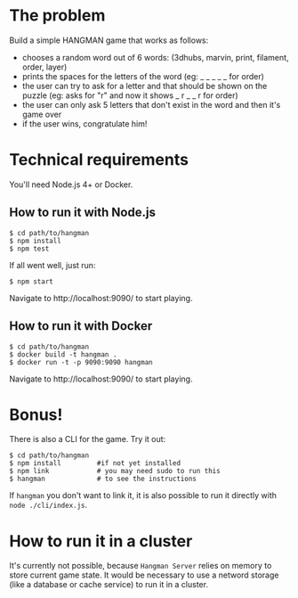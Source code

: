 # The problem

Build a simple HANGMAN game that works as follows:
- chooses a random word out of 6 words: (3dhubs, marvin, print, filament, order, layer)
- prints the spaces for the letters of the word (eg: ​_ _ _​ _ _ for order)
- the user can try to ask for a letter and that should be shown on the puzzle (eg: asks for "r" and now it shows ​_ r _​ _ r for order)
- the user can only ask 5 letters that don't exist in the word and then it's game over
- if the user wins, congratulate him!

# Technical requirements

You'll need Node.js 4+ or Docker.

## How to run it with Node.js

```
$ cd path/to/hangman
$ npm install
$ npm test
```

If all went well, just run:

```
$ npm start
```

Navigate to http://localhost:9090/ to start playing.

## How to run it with Docker

```
$ cd path/to/hangman
$ docker build -t hangman .
$ docker run -t -p 9090:9090 hangman
```

Navigate to http://localhost:9090/ to start playing.

# Bonus!

There is also a CLI for the game. Try it out:

```
$ cd path/to/hangman
$ npm install         #if not yet installed
$ npm link            # you may need sudo to run this
$ hangman             # to see the instructions
```

If `hangman` you don't want to link it, it is also possible to run it directly with `node ./cli/index.js`.

# How to run it in a cluster

It's currently not possible, because `Hangman Server` relies on memory to store current game state.
It would be necessary to use a netword storage (like a database or cache service) to run it in a cluster.
